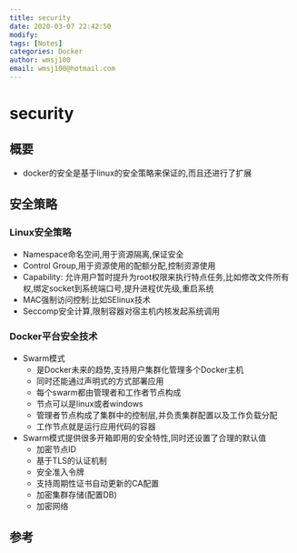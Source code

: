 ```yaml
---
title: security
date: 2020-03-07 22:42:50
modify: 
tags: [Notes]
categories: Docker
author: wmsj100
email: wmsj100@hotmail.com
---
```


# security

## 概要

- docker的安全是基于linux的安全策略来保证的,而且还进行了扩展

## 安全策略

### Linux安全策略

- Namespace命名空间,用于资源隔离,保证安全
- Control Group,用于资源使用的配额分配,控制资源使用
- Capability: 允许用户暂时提升为root权限来执行特点任务,比如修改文件所有权,绑定socket到系统端口号,提升进程优先级,重启系统
- MAC强制访问控制:比如SElinux技术
- Seccomp安全计算,限制容器对宿主机内核发起系统调用

### Docker平台安全技术

- Swarm模式
	- 是Docker未来的趋势,支持用户集群化管理多个Docker主机
	- 同时还能通过声明式的方式部署应用
	- 每个swarm都由管理者和工作者节点构成
	- 节点可以是linux或者windows
	- 管理者节点构成了集群中的控制层,并负责集群配置以及工作负载分配
	- 工作节点就是运行应用代码的容器
- Swarm模式提供很多开箱即用的安全特性,同时还设置了合理的默认值
	- 加密节点ID
	- 基于TLS的认证机制
	- 安全准入令牌
	- 支持周期性证书自动更新的CA配置
	- 加密集群存储(配置DB)
	- 加密网络

## 参考

